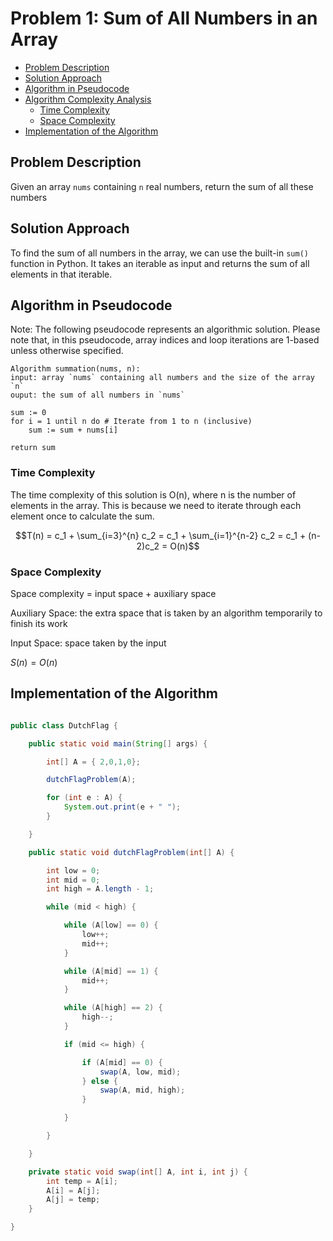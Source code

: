 # Problem 1: Sum of All Numbers in an Array
- [Problem Description]($problem-description)
- [Solution Approach](#solution-approach)
- [Algorithm in Pseudocode](#algorithm-in-pseudocode)
- [Algorithm Complexity Analysis](#algorithm-complexityanalysis)
    - [Time Complexity](#time-complexity)
    - [Space Complexity](#space-complexity)
- [Implementation of the Algorithm](#implementation-of-the-algorithm)

## Problem Description

Given an array `nums` containing `n` real numbers, return the sum of all these numbers

## Solution Approach

To find the sum of all numbers in the array, we can use the built-in `sum()` function in Python. It takes an iterable as input and returns the sum of all elements in that iterable.

## Algorithm in Pseudocode

Note: The following pseudocode represents an algorithmic solution. Please note that, in this pseudocode, array indices and loop iterations are 1-based unless otherwise specified.

```plaintext
Algorithm summation(nums, n):
input: array `nums` containing all numbers and the size of the array `n`
ouput: the sum of all numbers in `nums`

sum := 0
for i = 1 until n do # Iterate from 1 to n (inclusive)
    sum := sum + nums[i]

return sum
```

### Time Complexity

The time complexity of this solution is O(n), where n is the number of elements in the array. This is because we need to iterate through each element once to calculate the sum.

$$T(n) = c_1 + \sum_{i=3}^{n} c_2 = c_1 + \sum_{i=1}^{n-2} c_2 = c_1 + (n-2)c_2 = O(n)$$

### Space Complexity

Space complexity = input space + auxiliary space

Auxiliary Space: the extra space that is taken by an algorithm temporarily to finish its work

Input Space: space taken by the input 

$S(n) = O(n)$

## Implementation of the Algorithm
```java

public class DutchFlag {

	public static void main(String[] args) {

		int[] A = { 2,0,1,0};

		dutchFlagProblem(A);

		for (int e : A) {
			System.out.print(e + " ");
		}

	}

	public static void dutchFlagProblem(int[] A) {

		int low = 0;
		int mid = 0;
		int high = A.length - 1;

		while (mid < high) {

			while (A[low] == 0) {
				low++;
				mid++;
			}

			while (A[mid] == 1) {
				mid++;
			}

			while (A[high] == 2) {
				high--;
			}

			if (mid <= high) {

				if (A[mid] == 0) {
					swap(A, low, mid);
				} else {
					swap(A, mid, high);
				}

			}

		}

	}

	private static void swap(int[] A, int i, int j) {
		int temp = A[i];
		A[i] = A[j];
		A[j] = temp;
	}

}
```
